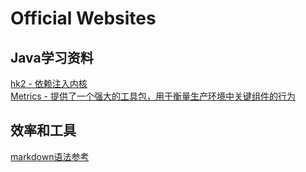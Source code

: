 # Official Websites

## Java学习资料
[hk2 - 依赖注入内核](https://javaee.github.io/hk2/)  
[Metrics - 提供了一个强大的工具包，用于衡量生产环境中关键组件的行为](https://metrics.dropwizard.io/4.0.0/index.html)


## 效率和工具
[markdown语法参考]()



